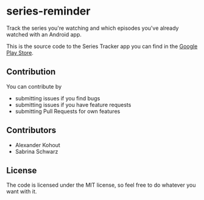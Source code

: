 series-reminder
==============

Track the series you're watching and which episodes you've already watched
with an Android app.

This is the source code to the Series Tracker app you can find in the
[Google Play Store](https://play.google.com/store/apps/details?id=de.alexanderkohout.seriesreminder "Google Play Store Link").

## Contribution

You can contribute by

* submitting issues if you find bugs
* submitting issues if you have feature requests
* submitting Pull Requests for own features

## Contributors

* Alexander Kohout
* Sabrina Schwarz

## License

The code is licensed under the MIT license, so feel free to do whatever you
want with it.
